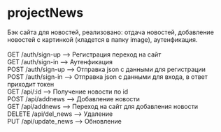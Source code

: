 # projectNews
Бэк сайта для новостей, реализовано: отдача новостей, добавление новостей с картинкой (кладется в папку image), аутенфикация.
<br>
<br>
GET    /auth/sign-up             --> Регистрация переход на сайт <br>
GET    /auth/sign-in             --> Аутенфикация <br>
POST   /auth/sign-up             --> Отправка json с данными для регистрации <br>
POST   /auth/sign-in             --> Отправка json с данными для входа, в ответ приходит токен <br>
GET    /api/:id                  --> Получение новости по id <br>
POST   /api/addnews              --> Добавление новости <br>
GET    /api/addnews              --> Переход на сайт для добавления новости <br>
DELETE /api/del_news             --> Удаление <br>
PUT    /api/update_news          --> Обновление <br>
